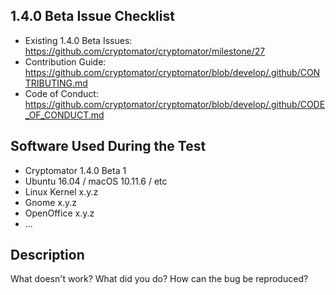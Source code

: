 ## 1.4.0 Beta Issue Checklist
- Existing 1.4.0 Beta Issues: https://github.com/cryptomator/cryptomator/milestone/27
- Contribution Guide: https://github.com/cryptomator/cryptomator/blob/develop/.github/CONTRIBUTING.md
- Code of Conduct: https://github.com/cryptomator/cryptomator/blob/develop/.github/CODE_OF_CONDUCT.md

## Software Used During the Test
- Cryptomator 1.4.0 Beta 1
- Ubuntu 16.04 / macOS 10.11.6 / etc
- Linux Kernel x.y.z
- Gnome x.y.z
- OpenOffice x.y.z
- ...

## Description
What doesn't work? What did you do? How can the bug be reproduced?
